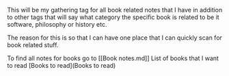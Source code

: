 This will be my gathering tag for all book related notes that I have in addition
to other tags that will say what category the specific book is related to be it
software, philosophy or history etc.

The reason for this is so that I can have one place that I can quickly scan for
book related stuff.


To find all notes for books go to [[Book notes.md]]
List of books that I want to read [Books to read](Books to read)
